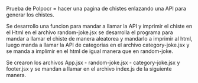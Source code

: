 Prueba de Polpocr = hacer una pagina de chistes enlazando una API para generar los chistes.

Se desarrollo una funcion para mandar a llamar la API y imprimir el chiste en el Html 
en el archivo random-joke.jsx se desarrolla el programa para mandar a llamar el chiste de manera aleatorea y mandarlo a imprimir al html, luego manda a llamar la API de categorias en el archivo category-joke.jsx y se manda a implimir en el html de igual manera que en random-joke.

Se crearon los archivos App.jsx - random-joke.jsx - category-joke.jsx y footer.jsx y se mandan a llamar en el archivo index.js de la siguiente manera.

<!-- ReactDOM.render(
  <React.StrictMode>
      <App />
      <Joke />
      <Category />
      <Footer />
  </React.StrictMode>,
  document.getElementById('root')
); -->

